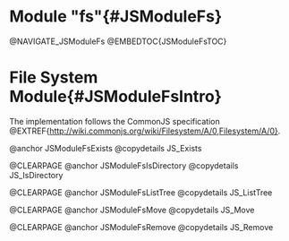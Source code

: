 Module "fs"{#JSModuleFs}
========================

@NAVIGATE_JSModuleFs
@EMBEDTOC{JSModuleFsTOC}

File System Module{#JSModuleFsIntro}
====================================

The implementation follows the CommonJS specification 
@EXTREF{http://wiki.commonjs.org/wiki/Filesystem/A/0,Filesystem/A/0}.

@anchor JSModuleFsExists
@copydetails JS_Exists

@CLEARPAGE
@anchor JSModuleFsIsDirectory
@copydetails JS_IsDirectory

@CLEARPAGE
@anchor JSModuleFsListTree
@copydetails JS_ListTree

@CLEARPAGE
@anchor JSModuleFsMove
@copydetails JS_Move

@CLEARPAGE
@anchor JSModuleFsRemove
@copydetails JS_Remove
